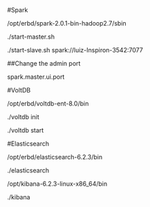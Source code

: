 #Spark

/opt/erbd/spark-2.0.1-bin-hadoop2.7/sbin

./start-master.sh

./start-slave.sh spark://luiz-Inspiron-3542:7077

##Change the admin port

spark.master.ui.port

#VoltDB

/opt/erbd/voltdb-ent-8.0/bin

./voltdb init

./voltdb start

#Elasticsearch

/opt/erbd/elasticsearch-6.2.3/bin

./elasticsearch

/opt/kibana-6.2.3-linux-x86_64/bin

./kibana

